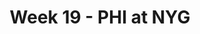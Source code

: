 ---
layout: game
title: Week 19 - PHI at NYG
season: 2008
game_id: 2008_19_PHI_NYG
away_team: PHI
home_team: NYG
---